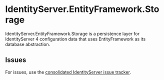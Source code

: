 # IdentityServer.EntityFramework.Storage

IdentityServer.EntityFramework.Storage is a persistence layer for IdentityServer 4 configuration data that uses EntityFramework as its database abstraction.

## Issues

For issues, use the [consolidated IdentityServer issue tracker](https://github.com/mvput/IdentityServer/issues).
